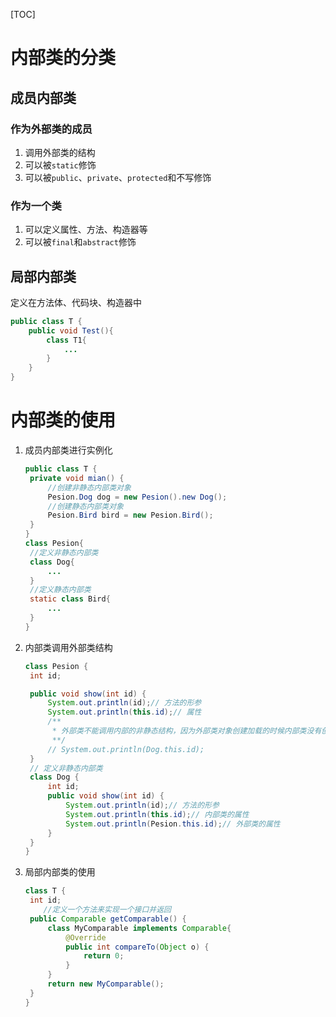 [TOC]

# 内部类的分类

## 成员内部类

### 作为外部类的成员

1. 调用外部类的结构
2. 可以被`static`修饰
3. 可以被`public`、`private`、`protected`和不写修饰

### 作为一个类

1. 可以定义属性、方法、构造器等
2. 可以被`final`和`abstract`修饰

## 局部内部类

定义在方法体、代码块、构造器中

```java
public class T {
    public void Test(){
        class T1{
            ...
        }
    }
}
```

# 内部类的使用

1. 成员内部类进行实例化

   ```java
   public class T {
   	private void mian() {
   		//创建非静态内部类对象
   		Pesion.Dog dog = new Pesion().new Dog();
   		//创建静态内部类对象
   		Pesion.Bird bird = new Pesion.Bird();
   	}
   }
   class Pesion{
   	//定义非静态内部类
   	class Dog{
   		...
   	}
   	//定义静态内部类
   	static class Bird{
   		...
   	}
   }
   ```

2. 内部类调用外部类结构

   ```java
   class Pesion {
   	int id;
   
   	public void show(int id) {
   		System.out.println(id);// 方法的形参
   		System.out.println(this.id);// 属性
   		/**
   		 * 外部类不能调用内部的非静态结构，因为外部类对象创建加载的时候内部类没有创建加载
   		 **/
   		// System.out.println(Dog.this.id);
   	}
   	// 定义非静态内部类
   	class Dog {
   		int id;
   		public void show(int id) {
   			System.out.println(id);// 方法的形参
   			System.out.println(this.id);// 内部类的属性
   			System.out.println(Pesion.this.id);// 外部类的属性
   		}
   	}
   }
   ```

3. 局部内部类的使用

   ```java
   class T {
   	int id;
       //定义一个方法来实现一个接口并返回
   	public Comparable getComparable() {
   		class MyComparable implements Comparable{
   			@Override
   			public int compareTo(Object o) {
   				return 0;
   			}
   		}
   		return new MyComparable();
   	}
   }
   ```

   

